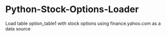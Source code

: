 # Python-Stock-Options-Loader
Load table option_table1 with stock options using finance.yahoo.com as a data source
